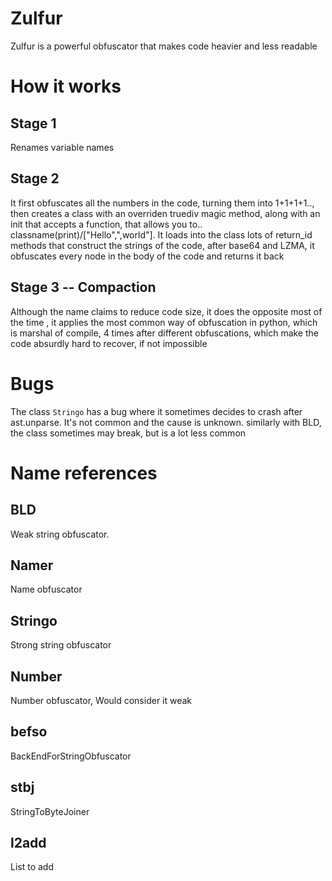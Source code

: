 # Zulfur
Zulfur is a powerful obfuscator that makes code heavier and less readable
# How it works
## Stage 1
Renames variable names
## Stage 2
It first obfuscates all the numbers in the code, turning them into 1+1+1+1.., then creates a class with an overriden truediv magic method, along with an init that accepts a function, that allows you to.. classname(print)/["Hello",",world"]. It loads into the class lots of return_id methods that construct the strings of the code, after base64 and LZMA, it obfuscates every node in the body of the code and returns it back
## Stage 3 -- Compaction
Although the name claims to reduce code size, it does the opposite most of the time , it applies the most common way of obfuscation in python, which is marshal of compile, 4 times after different obfuscations, which make the code absurdly hard to recover, if not impossible
# Bugs
The class `Stringo` has a bug where it sometimes decides to crash after ast.unparse. It's not common and the cause is unknown.
similarly with BLD, the class sometimes may break, but is a lot less common
# Name references
## BLD
Weak string obfuscator.
## Namer
Name obfuscator
## Stringo
Strong string obfuscator
## Number
Number obfuscator, Would consider it weak
## befso
BackEndForStringObfuscator
## stbj
StringToByteJoiner
## l2add
List to add
